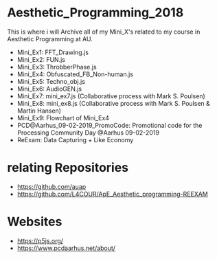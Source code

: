 # Aesthetic_Programming_2018
This is where i will Archive all of my Mini_X's related to my course in Aesthetic Programming at AU.

- Mini_Ex1: FFT_Drawing.js
- Mini_Ex2: FUN.js
- Mini_Ex3: ThrobberPhase.js
- Mini_Ex4: Obfuscated_FB_Non-human.js
- Mini_Ex5: Techno_obj.js
- Mini_Ex6: AudioGEN.js
- Mini_Ex7: mini_ex7.js (Collaborative process with Mark S. Poulsen)
- Mini_Ex8: mini_ex8.js (Collaborative process with Mark S. Poulsen & Martin Hansen)
- Mini_Ex9: Flowchart of Mini_Ex4
- PCD@Aarhus_09-02-2019_PromoCode: Promotional code for the Processing Community Day @Aarhus 09-02-2019
- ReExam: Data Capturing + Like Economy

# relating Repositories
- https://github.com/auap
- https://github.com/L4COUR/ApE_Aesthetic_programming-REEXAM

# Websites
- https://p5js.org/
- https://www.pcdaarhus.net/about/
